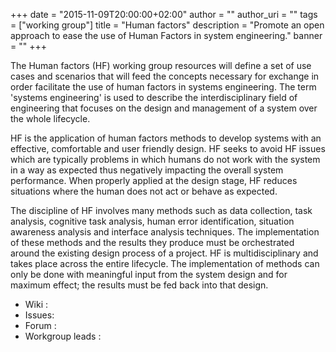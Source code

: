 +++
date = "2015-11-09T20:00:00+02:00"
author = ""
author_uri = ""
tags = ["working group"]
title = "Human factors"
description = "Promote an open approach to ease the use of Human Factors in system engineering."
banner = ""
+++

The Human factors (HF) working group resources will define a set of use cases and scenarios that will feed the concepts necessary for exchange in order facilitate the use of human factors in systems engineering. The term 'systems engineering' is used to describe the interdisciplinary field of engineering that focuses on the design and management of a system over the whole lifecycle.

HF is the application of human factors methods to develop systems with an effective, comfortable and user friendly design. HF seeks to avoid HF issues which are typically problems in which humans do not work with the system in a way as expected thus negatively impacting the overall system performance. When properly applied at the design stage, HF reduces situations where the human does not act or behave as expected. 

The discipline of HF involves many methods such as data collection, task analysis, cognitive task analysis, human error identification, situation awareness analysis and interface analysis techniques. The implementation of these methods and the results they produce must be orchestrated around the existing design process of a project. HF is multidisciplinary and takes place across the entire lifecycle. The implementation of methods can only be done with meaningful input from the system design and for maximum effect; the results must be fed back into that design.

* Wiki : 
* Issues: 
* Forum : 
* Workgroup leads : 
